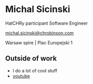 # Michal Sicinski

HatCHRy participant Software Engineer

michal.sicinski@chrobinson.com

Warsaw spire | Plac Europejski 1

## Outside of work

- I do a lot of cool stuff
- [youtube](https://www.youtube.com/index) 

